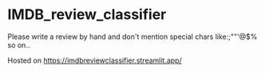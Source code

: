# IMDB_review_classifier
Please write a review by hand and don't mention special chars like:;""'@$% so on..

Hosted on https://imdbreviewclassifier.streamlit.app/
